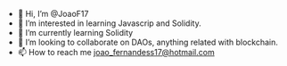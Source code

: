 - 👋 Hi, I’m @JoaoF17
- 👀 I’m interested in learning Javascrip and Solidity. 
- 🌱 I’m currently learning Solidity
- 💞️ I’m looking to collaborate on DAOs, anything related with blockchain.
- 📫 How to reach me joao_fernandess17@hotmail.com

<!---
JoaoF17/JoaoF17 is a ✨ special ✨ repository because its `README.md` (this file) appears on your GitHub profile.
You can click the Preview link to take a look at your changes.
--->
